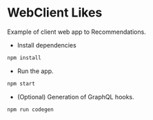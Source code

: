 # WebClient Likes

Example of client web app to Recommendations.

- Install dependencies

```sh
npm install
```

- Run the app.

```sh
npm start
```

- (Optional) Generation of GraphQL hooks.

```sh
npm run codegen
```
